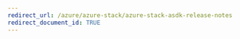 ```yaml
---
redirect_url: /azure/azure-stack/azure-stack-asdk-release-notes
redirect_document_id: TRUE 
---
```


